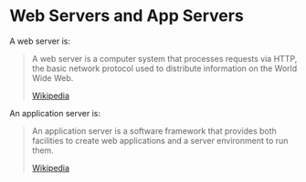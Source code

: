 # Web Servers and App Servers

A web server is:

> A web server is a computer system that processes requests via HTTP, the basic network protocol used to distribute information on the World Wide Web.
>
> [Wikipedia](https://en.wikipedia.org/wiki/Web_server)

An application server is:

> An application server is a software framework that provides both facilities to create web applications and a server environment to run them.
>
> [Wikipedia](https://en.wikipedia.org/wiki/Application_server)
